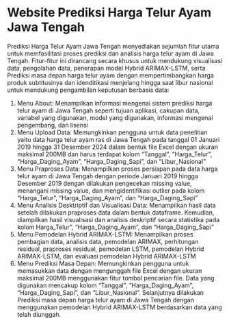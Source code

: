 # Website Prediksi Harga Telur Ayam Jawa Tengah
Prediksi Harga Telur Ayam Jawa Tengah menyediakan sejumlah fitur utama untuk memfasilitasi proses prediksi dan analisis harga telur ayam di Jawa Tengah. Fitur-fitur ini dirancang secara khusus untuk mendukung visualisasi data, pengolahan data, penerapan model Hybrid ARIMAX-LSTM, serta Prediksi masa depan harga telur ayam dengan mempertimbangkan harga produk subtitusinya dan idenditikasi menjelang hingga saat libur nasional untuk mendukung pengambilan keputusan berbasis data:
1.	Menu About: Menampilkan informasi mengenai sistem prediksi harga telur ayam di Jawa Tengah seperti tujuan aplikasi, cakupan data, variabel yang digunakan, model yang digunakan, informasi mengenai pengembang, dan lisensi 
2.	Menu Upload Data: Memungkinkan pengguna untuk data penelitian yaitu data harga telur ayam ras di Jawa Tengah pada tanggal 01 Januari 2019 hingga 31 Desember 2024 dalam bentuk file Excel dengan ukuran maksimal 200MB dan harus terdapat kolom “Tanggal”, “Harga_Telur”, “Harga_Daging_Ayam”, “Harga_Daging_Sapi”, dan “Libur_Nasional”
3.	Menu Praproses Data: Menampilkan proses persiapan pada data harga telur ayam di Jawa Tengah dengan periode Januari 2019 hingga Desember 2019 dengan dilakukan pengecekan missing value, menangani missing value, dan mengidentifikasi outlier pada kolom “Harga_Telur”, “Harga_Daging_Ayam”, dan “Harga_Daging_Sapi”
4.	Menu Analisis Desktriptif dan Visualisasi Data: Menampilkan hasil data setelah dilakukan praproses data dalam bentuk dataframe. Kemudian, diampilkan hasil visualisasi dan analisis deskriptif secara statistika pada kolom Harga_Telur”, “Harga_Daging_Ayam”, dan “Harga_Daging_Sapi”
5.	Menu Pemodelan Hybrid ARIMAX-LSTM: Menampilkan proses pembagian data, analisis data, pemodelan ARIMAX, perhitungan residual, praproses residual, pemodelan LSTM, pemodelan Hybrid ARIMAX-LSTM, dan evaluasi pemodelan Hybrid ARIMAX-LSTM
6.	Menu Prediksi Masa Depan: Memungkinkan pengguna untuk memasukkan data dengan mengunggah file Excel dengan ukuran maksimal 200MB menggunakan fitur tombol pencarian file. Data yang digunakan mencakup kolom “Tanggal”, “Harga_Daging_Ayam”, “Harga_Daging_Sapi”, dan “Libur_Nasional”. Selanjutnya dilakukan Prediksi masa depan harga telur ayam di Jawa Tengah dengan menggunakan pemodelan Hybrid ARIMAX-LSTM berdasarkan data yang telah diunggah. 
